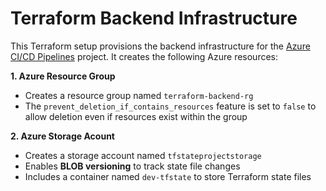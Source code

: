 # Terraform Backend Infrastructure
This Terraform setup provisions the backend infrastructure for the [Azure CI/CD Pipelines](https://github.com/johadamas/azure-e2e-dataops.git) project. It creates the following Azure resources:

**1. Azure Resource Group**
- Creates a resource group named `terraform-backend-rg`
- The `prevent_deletion_if_contains_resources` feature is set to `false` to allow deletion even if resources exist within the group

**2. Azure Storage Acount**
- Creates a storage account named `tfstateprojectstorage`
- Enables **BLOB versioning** to track state file changes
- Includes a container named `dev-tfstate` to store Terraform state files
